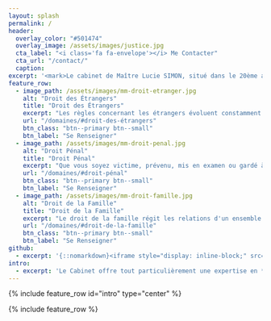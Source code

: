 ```yaml
---
layout: splash
permalink: /
header:
  overlay_color: "#501474"
  overlay_image: /assets/images/justice.jpg
  cta_label: "<i class='fa fa-envelope'></i> Me Contacter"
  cta_url: "/contact/"
  caption:
excerpt: '<mark>Le cabinet de Maître Lucie SIMON, situé dans le 20ème arrondissement de Paris, vous accueille pour vous conseiller dans vos démarches administratives et vous représenter dans vos procédures judiciaires.<mark>'
feature_row:
  - image_path: /assets/images/mm-droit-etranger.jpg
    alt: "Droit des Étrangers"
    title: "Droit des Étrangers"
    excerpt: "Les règles concernant les étrangers évoluent constamment. Si vous souhaitez préparer votre venue en France, régulariser votre situation, obtenir l'asile, un titre de séjour ou la nationalité, nous vous fournissons des renseignements actualisés et adaptés à votre situation."
    url: "/domaines/#droit-des-étrangers"
    btn_class: "btn--primary btn--small"
    btn_label: "Se Renseigner"
  - image_path: /assets/images/mm-droit-penal.jpg
    alt: "Droit Pénal"
    title: "Droit Pénal"
    excerpt: "Que vous soyez victime, prévenu, mis en examen ou gardé à vue, nous vous représentons et défendons vos intérêts à tous les stades de la procédure."
    url: "/domaines/#droit-pénal"
    btn_class: "btn--primary btn--small"
    btn_label: "Se Renseigner"
  - image_path: /assets/images/mm-droit-famille.jpg
    alt: "Droit de la Famille"
    title: "Droit de la Famille"
    excerpt: "Le droit de la famille régit les relations d'un ensemble d'individus unis par un lien de parenté. Nous vous assistons dans les procédures de divorce, d'autorité parentale ou encore de changement de nom."
    url: "/domaines/#droit-de-la-famille"
    btn_class: "btn--primary btn--small"
    btn_label: "Se Renseigner"
github:
  - excerpt: '{::nomarkdown}<iframe style="display: inline-block;" src="https://ghbtns.com/github-btn.html?user=mmistakes&repo=minimal-mistakes&type=star&count=true&size=large" frameborder="0" scrolling="0" width="160px" height="30px"></iframe> <iframe style="display: inline-block;" src="https://ghbtns.com/github-btn.html?user=mmistakes&repo=minimal-mistakes&type=fork&count=true&size=large" frameborder="0" scrolling="0" width="158px" height="30px"></iframe>{:/nomarkdown}'
intro:
  - excerpt: 'Le Cabinet offre tout particulièrement une expertise en **droit des étrangers** mais également en **droit pénal** et en **droit de la famille**.'
---
```


{% include feature_row id="intro" type="center" %}

{% include feature_row %}
